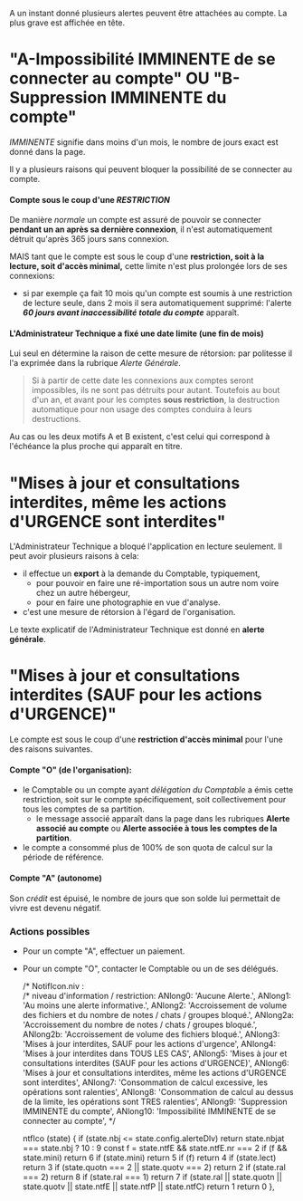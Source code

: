 
A un instant donné plusieurs alertes peuvent être attachées au compte. La plus grave est affichée en tête.

# "A-Impossibilité IMMINENTE de se connecter au compte" OU "B-Suppression IMMINENTE du compte"
_IMMINENTE_ signifie dans moins d'un mois, le nombre de jours exact est donné dans la page.

Il y a plusieurs raisons qui peuvent bloquer la possibilité de se connecter au compte.

#### Compte sous le coup d'une _RESTRICTION_
De manière _normale_ un compte est assuré de pouvoir se connecter **pendant un an après sa dernière connexion**, il n'est automatiquement détruit qu'après 365 jours sans connexion.

MAIS tant que le compte est sous le coup d'une **restriction, soit à la lecture, soit d'accès minimal,** cette limite n'est plus prolongée lors de ses connexions:
- si par exemple ça fait 10 mois qu'un compte est soumis à une restriction de lecture seule, dans 2 mois il sera automatiquement supprimé: l'alerte **_60 jours avant inaccessibilité totale du compte_** apparaît.

#### L'Administrateur Technique a fixé une date limite (une fin de mois)
Lui seul en détermine la raison de cette mesure de rétorsion: par politesse il l'a exprimée dans la rubrique _Alerte Générale_.

> Si à partir de cette date les connexions aux comptes seront impossibles, ils ne sont pas détruits pour autant. Toutefois au bout d'un an, et avant pour les comptes **sous restriction**, la destruction automatique pour non usage des comptes conduira à leurs destructions.

Au cas ou les deux motifs A et B existent, c'est celui qui correspond à l'échéance la plus proche qui apparaît en titre.

# "Mises à jour et consultations interdites, même les actions d\'URGENCE sont interdites"
L'Administrateur Technique a bloqué l'application en lecture seulement. Il peut avoir plusieurs raisons à cela:
- il effectue un **export** à la demande du Comptable, typiquement,
  - pour pouvoir en faire une ré-importation sous un autre nom voire chez un autre hébergeur,
  - pour en faire une photographie en vue d'analyse.
- c'est une mesure de rétorsion à l'égard de l'organisation.

Le texte explicatif de l'Administrateur Technique est donné en **alerte générale**.

# "Mises à jour et consultations interdites (SAUF pour les actions d\'URGENCE)"
Le compte est sous le coup d'une **restriction d'accès minimal** pour l'une des raisons suivantes.

#### Compte "O" (de l'organisation):
- le Comptable ou un compte ayant _délégation du Comptable_ a émis cette restriction, soit sur le compte spécifiquement, soit collectivement pour tous les comptes de sa partition.
  - le message associé apparaît dans la page dans les rubriques **Alerte associé au compte** ou **Alerte associée à tous les comptes de la partition**.
- le compte a consommé plus de 100% de son quota de calcul sur la période de référence.

#### Compte "A" (autonome)
Son _crédit_ est épuisé, le nombre de jours que son solde lui permettait de vivre est devenu négatif.

### Actions possibles
- Pour un compte "A", effectuer un paiement.
- Pour un compte "O", contacter le Comptable ou un de ses délégués.

    /* NotifIcon.niv :  
    /* niveau d'information / restriction: 
  ANlong0: 'Aucune Alerte.',
  ANlong1: 'Au moins une alerte informative.',
  ANlong2: 'Accroissement de volume des fichiers et du nombre de notes / chats / groupes bloqué.',
  ANlong2a: 'Accroissement du nombre de notes / chats / groupes bloqué.',
  ANlong2b: 'Accroissement de volume des fichiers bloqué.',
  ANlong3: 'Mises à jour interdites, SAUF pour les actions d\'urgence',
  ANlong4: 'Mises à jour interdites dans TOUS LES CAS',
  ANlong5: 'Mises à jour et consultations interdites (SAUF pour les actions d\'URGENCE)',
  ANlong6: 'Mises à jour et consultations interdites, même les actions d\'URGENCE sont interdites',
  ANlong7: 'Consommation de calcul excessive, les opérations sont ralenties',
  ANlong8: 'Consommation de calcul au dessus de la limite, les opérations sont TRES ralenties',
  ANlong9: 'Suppression IMMINENTE du compte',
  ANlong10: 'Impossibilité IMMINENTE de se connecter au compte',
    */

    ntfIco (state) {
      if (state.nbj <= state.config.alerteDlv) 
        return state.nbjat === state.nbj ? 10 : 9
      const f = state.ntfE && state.ntfE.nr === 2
      if (f && state.mini) return 6
      if (state.mini) return 5
      if (f) return 4
      if (state.lect) return 3
      if (state.quotn === 2 || state.quotv === 2) return 2
      if (state.ral === 2) return 8
      if (state.ral === 1) return 7
      if (state.ral || state.quotn || state.quotv || state.ntfE || state.ntfP || state.ntfC) return 1
      return 0
    },